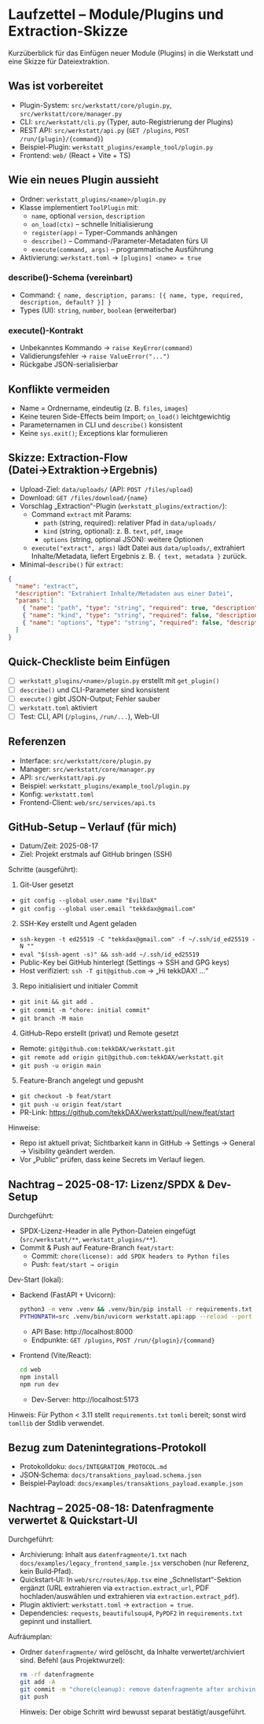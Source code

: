 # Laufzettel – Module/Plugins und Extraction-Skizze

Kurzüberblick für das Einfügen neuer Module (Plugins) in die Werkstatt und eine Skizze für Dateiextraktion.

## Was ist vorbereitet
- Plugin-System: `src/werkstatt/core/plugin.py`, `src/werkstatt/core/manager.py`
- CLI: `src/werkstatt/cli.py` (Typer, auto-Registrierung der Plugins)
- REST API: `src/werkstatt/api.py` (`GET /plugins`, `POST /run/{plugin}/{command}`)
- Beispiel-Plugin: `werkstatt_plugins/example_tool/plugin.py`
- Frontend: `web/` (React + Vite + TS)

## Wie ein neues Plugin aussieht
- Ordner: `werkstatt_plugins/<name>/plugin.py`
- Klasse implementiert `ToolPlugin` mit:
  - `name`, optional `version`, `description`
  - `on_load(ctx)` – schnelle Initialisierung
  - `register(app)` – Typer-Commands anhängen
  - `describe()` – Command-/Parameter-Metadaten fürs UI
  - `execute(command, args)` – programmatische Ausführung
- Aktivierung: `werkstatt.toml` → `[plugins] <name> = true`

### describe()-Schema (vereinbart)
- Command: `{ name, description, params: [{ name, type, required, description, default? }] }`
- Types (UI): `string`, `number`, `boolean` (erweiterbar)

### execute()-Kontrakt
- Unbekanntes Kommando → `raise KeyError(command)`
- Validierungsfehler → `raise ValueError("...")`
- Rückgabe JSON-serialisierbar

## Konflikte vermeiden
- Name = Ordnername, eindeutig (z. B. `files`, `images`)
- Keine teuren Side-Effects beim Import; `on_load()` leichtgewichtig
- Parameternamen in CLI und `describe()` konsistent
- Keine `sys.exit()`; Exceptions klar formulieren

## Skizze: Extraction-Flow (Datei→Extraktion→Ergebnis)
- Upload-Ziel: `data/uploads/` (API: `POST /files/upload`)
- Download: `GET /files/download/{name}`
- Vorschlag „Extraction“-Plugin (`werkstatt_plugins/extraction/`):
  - Command `extract` mit Params:
    - `path` (string, required): relativer Pfad in `data/uploads/`
    - `kind` (string, optional): z. B. `text`, `pdf`, `image`
    - `options` (string, optional JSON): weitere Optionen
  - `execute("extract", args)` lädt Datei aus `data/uploads/`, extrahiert Inhalte/Metadata, liefert Ergebnis z. B. `{ text, metadata }` zurück.
- Minimal-`describe()` für `extract`:
```json
{
  "name": "extract",
  "description": "Extrahiert Inhalte/Metadaten aus einer Datei",
  "params": [
    { "name": "path", "type": "string", "required": true, "description": "Pfad relativ zu data/uploads" },
    { "name": "kind", "type": "string", "required": false, "description": "Typ-Hinweis (text|pdf|image)" },
    { "name": "options", "type": "string", "required": false, "description": "JSON-Optionen" }
  ]
}
```

## Quick-Checkliste beim Einfügen
- [ ] `werkstatt_plugins/<name>/plugin.py` erstellt mit `get_plugin()`
- [ ] `describe()` und CLI-Parameter sind konsistent
- [ ] `execute()` gibt JSON-Output; Fehler sauber
- [ ] `werkstatt.toml` aktiviert
- [ ] Test: CLI, API (`/plugins`, `/run/...`), Web-UI

## Referenzen
- Interface: `src/werkstatt/core/plugin.py`
- Manager: `src/werkstatt/core/manager.py`
- API: `src/werkstatt/api.py`
- Beispiel: `werkstatt_plugins/example_tool/plugin.py`
- Konfig: `werkstatt.toml`
- Frontend-Client: `web/src/services/api.ts`

## GitHub-Setup – Verlauf (für mich)
- Datum/Zeit: 2025-08-17
- Ziel: Projekt erstmals auf GitHub bringen (SSH)

Schritte (ausgeführt):
1. Git-User gesetzt
  - `git config --global user.name "EvilDaX"`
  - `git config --global user.email "tekkdax@gmail.com"`
2. SSH-Key erstellt und Agent geladen
  - `ssh-keygen -t ed25519 -C "tekkdax@gmail.com" -f ~/.ssh/id_ed25519 -N ""`
  - `eval "$(ssh-agent -s)" && ssh-add ~/.ssh/id_ed25519`
  - Public-Key bei GitHub hinterlegt (Settings → SSH and GPG keys)
  - Host verifiziert: `ssh -T git@github.com` → „Hi tekkDAX! ...“
3. Repo initialisiert und initialer Commit
  - `git init && git add .`
  - `git commit -m "chore: initial commit"`
  - `git branch -M main`
4. GitHub-Repo erstellt (privat) und Remote gesetzt
  - Remote: `git@github.com:tekkDAX/werkstatt.git`
  - `git remote add origin git@github.com:tekkDAX/werkstatt.git`
  - `git push -u origin main`
5. Feature-Branch angelegt und gepusht
  - `git checkout -b feat/start`
  - `git push -u origin feat/start`
  - PR-Link: https://github.com/tekkDAX/werkstatt/pull/new/feat/start

Hinweise:
- Repo ist aktuell privat; Sichtbarkeit kann in GitHub → Settings → General → Visibility geändert werden.
- Vor „Public“ prüfen, dass keine Secrets im Verlauf liegen.

## Nachtrag – 2025-08-17: Lizenz/SPDX & Dev-Setup

Durchgeführt:
- SPDX-Lizenz-Header in alle Python-Dateien eingefügt (`src/werkstatt/**`, `werkstatt_plugins/**`).
- Commit & Push auf Feature-Branch `feat/start`:
  - Commit: `chore(license): add SPDX headers to Python files`
  - Push: `feat/start → origin`

Dev-Start (lokal):
- Backend (FastAPI + Uvicorn):
  ```bash
  python3 -m venv .venv && .venv/bin/pip install -r requirements.txt
  PYTHONPATH=src .venv/bin/uvicorn werkstatt.api:app --reload --port 8000
  ```
  - API Base: http://localhost:8000
  - Endpunkte: `GET /plugins`, `POST /run/{plugin}/{command}`

- Frontend (Vite/React):
  ```bash
  cd web
  npm install
  npm run dev
  ```
  - Dev-Server: http://localhost:5173

Hinweis: Für Python < 3.11 stellt `requirements.txt` `tomli` bereit; sonst wird `tomllib` der Stdlib verwendet.

## Bezug zum Datenintegrations‑Protokoll
- Protokolldoku: `docs/INTEGRATION_PROTOCOL.md`
- JSON‑Schema: `docs/transaktions_payload.schema.json`
- Beispiel‑Payload: `docs/examples/transaktions_payload.example.json`

## Nachtrag – 2025-08-18: Datenfragmente verwertet & Quickstart‑UI

Durchgeführt:

- Archivierung: Inhalt aus `datenfragmente/1.txt` nach
  `docs/examples/legacy_frontend_sample.jsx` verschoben (nur Referenz, kein Build‑Pfad).
- Quickstart‑UI: In `web/src/routes/App.tsx` eine „Schnellstart“-Sektion ergänzt
  (URL extrahieren via `extraction.extract_url`, PDF hochladen/auswählen und extrahieren via
  `extraction.extract_pdf`).
- Plugin aktiviert: `werkstatt.toml` → `extraction = true`.
- Dependencies: `requests`, `beautifulsoup4`, `PyPDF2` in `requirements.txt` gepinnt und installiert.

Aufräumplan:

- Ordner `datenfragmente/` wird gelöscht, da Inhalte verwertet/archiviert sind.
  Befehl (aus Projektwurzel):
  ```bash
  rm -rf datenfragmente
  git add -A
  git commit -m "chore(cleanup): remove datenfragmente after archiving sample"
  git push
  ```
  Hinweis: Der obige Schritt wird bewusst separat bestätigt/ausgeführt.

